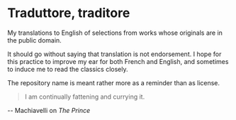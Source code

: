 # Traduttore, traditore
My translations to English of selections from works whose originals are in the public domain.

It should go without saying that translation is not endorsement. I
hope for this practice to improve my ear for both French and English,
and sometimes to induce me to read the classics closely.

The repository name is meant rather more as a reminder than as
license.

> I am continually fattening and currying it.

-- Machiavelli on *The Prince*
